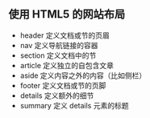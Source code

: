 ## 使用 HTML5 的网站布局

- header	定义文档或节的页眉
- nav	定义导航链接的容器
- section	定义文档中的节
- article	定义独立的自包含文章
- aside	定义内容之外的内容（比如侧栏）
- footer	定义文档或节的页脚
- details	定义额外的细节
- summary	定义 details 元素的标题